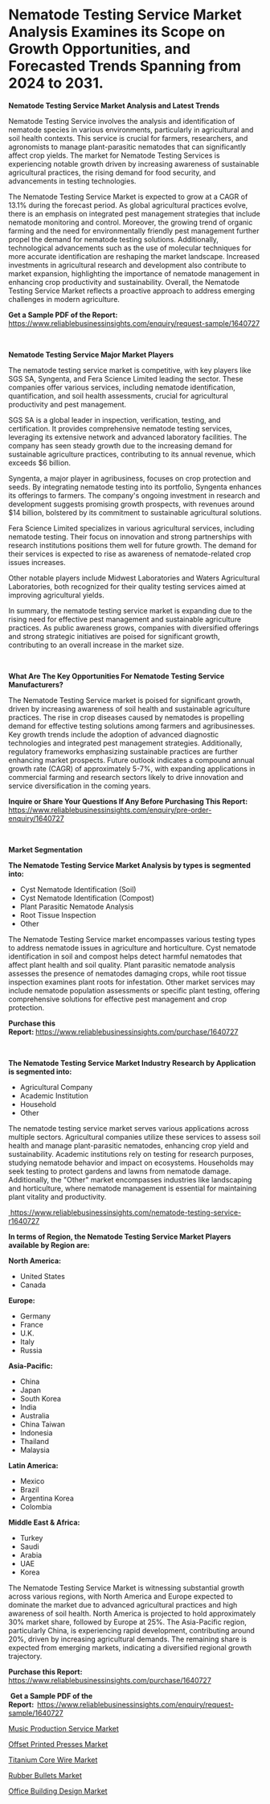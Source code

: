 <p><h1>Nematode Testing Service Market Analysis Examines its Scope on Growth Opportunities, and Forecasted Trends Spanning from 2024 to 2031.</h1></p><p><strong>Nematode Testing Service Market Analysis and Latest Trends</strong></p>
<p><p>Nematode Testing Service involves the analysis and identification of nematode species in various environments, particularly in agricultural and soil health contexts. This service is crucial for farmers, researchers, and agronomists to manage plant-parasitic nematodes that can significantly affect crop yields. The market for Nematode Testing Services is experiencing notable growth driven by increasing awareness of sustainable agricultural practices, the rising demand for food security, and advancements in testing technologies.</p><p>The Nematode Testing Service Market is expected to grow at a CAGR of 13.1% during the forecast period. As global agricultural practices evolve, there is an emphasis on integrated pest management strategies that include nematode monitoring and control. Moreover, the growing trend of organic farming and the need for environmentally friendly pest management further propel the demand for nematode testing solutions. Additionally, technological advancements such as the use of molecular techniques for more accurate identification are reshaping the market landscape. Increased investments in agricultural research and development also contribute to market expansion, highlighting the importance of nematode management in enhancing crop productivity and sustainability. Overall, the Nematode Testing Service Market reflects a proactive approach to address emerging challenges in modern agriculture.</p></p>
<p><strong>Get a Sample PDF of the Report:&nbsp;</strong> <a href="https://www.reliablebusinessinsights.com/enquiry/request-sample/1640727?utm_campaign=112&utm_medium=2&utm_source=Github&utm_content=ia&utm_term=29102024&utm_id=nematode-testing-service">https://www.reliablebusinessinsights.com/enquiry/request-sample/1640727</a></p>
<p>&nbsp;</p>
<p><strong>Nematode Testing Service Major Market Players</strong></p>
<p><p>The nematode testing service market is competitive, with key players like SGS SA, Syngenta, and Fera Science Limited leading the sector. These companies offer various services, including nematode identification, quantification, and soil health assessments, crucial for agricultural productivity and pest management.</p><p>SGS SA is a global leader in inspection, verification, testing, and certification. It provides comprehensive nematode testing services, leveraging its extensive network and advanced laboratory facilities. The company has seen steady growth due to the increasing demand for sustainable agriculture practices, contributing to its annual revenue, which exceeds $6 billion.</p><p>Syngenta, a major player in agribusiness, focuses on crop protection and seeds. By integrating nematode testing into its portfolio, Syngenta enhances its offerings to farmers. The company's ongoing investment in research and development suggests promising growth prospects, with revenues around $14 billion, bolstered by its commitment to sustainable agricultural solutions.</p><p>Fera Science Limited specializes in various agricultural services, including nematode testing. Their focus on innovation and strong partnerships with research institutions positions them well for future growth. The demand for their services is expected to rise as awareness of nematode-related crop issues increases.</p><p>Other notable players include Midwest Laboratories and Waters Agricultural Laboratories, both recognized for their quality testing services aimed at improving agricultural yields.</p><p>In summary, the nematode testing service market is expanding due to the rising need for effective pest management and sustainable agriculture practices. As public awareness grows, companies with diversified offerings and strong strategic initiatives are poised for significant growth, contributing to an overall increase in the market size.</p></p>
<p>&nbsp;</p>
<p><strong>What Are The Key Opportunities For Nematode Testing Service Manufacturers?</strong></p>
<p><p>The Nematode Testing Service market is poised for significant growth, driven by increasing awareness of soil health and sustainable agriculture practices. The rise in crop diseases caused by nematodes is propelling demand for effective testing solutions among farmers and agribusinesses. Key growth trends include the adoption of advanced diagnostic technologies and integrated pest management strategies. Additionally, regulatory frameworks emphasizing sustainable practices are further enhancing market prospects. Future outlook indicates a compound annual growth rate (CAGR) of approximately 5-7%, with expanding applications in commercial farming and research sectors likely to drive innovation and service diversification in the coming years.</p></p>
<p><strong>Inquire or Share Your Questions If Any Before Purchasing This Report:</strong> <a href="https://www.reliablebusinessinsights.com/enquiry/pre-order-enquiry/1640727?utm_campaign=112&utm_medium=2&utm_source=Github&utm_content=ia&utm_term=29102024&utm_id=nematode-testing-service">https://www.reliablebusinessinsights.com/enquiry/pre-order-enquiry/1640727</a></p>
<p>&nbsp;</p>
<p><strong>Market Segmentation</strong></p>
<p><strong>The Nematode Testing Service Market Analysis by types is segmented into:</strong></p>
<p><ul><li>Cyst Nematode Identification (Soil)</li><li>Cyst Nematode Identification (Compost)</li><li>Plant Parasitic Nematode Analysis</li><li>Root Tissue Inspection</li><li>Other</li></ul></p>
<p><p>The Nematode Testing Service market encompasses various testing types to address nematode issues in agriculture and horticulture. Cyst nematode identification in soil and compost helps detect harmful nematodes that affect plant health and soil quality. Plant parasitic nematode analysis assesses the presence of nematodes damaging crops, while root tissue inspection examines plant roots for infestation. Other market services may include nematode population assessments or specific plant testing, offering comprehensive solutions for effective pest management and crop protection.</p></p>
<p><strong>Purchase this Report:&nbsp;</strong><a href="https://www.reliablebusinessinsights.com/purchase/1640727?utm_campaign=112&utm_medium=2&utm_source=Github&utm_content=ia&utm_term=29102024&utm_id=nematode-testing-service">https://www.reliablebusinessinsights.com/purchase/1640727</a></p>
<p>&nbsp;</p>
<p><strong>The Nematode Testing Service Market Industry Research by Application is segmented into:</strong></p>
<p><ul><li>Agricultural Company</li><li>Academic Institution</li><li>Household</li><li>Other</li></ul></p>
<p><p>The nematode testing service market serves various applications across multiple sectors. Agricultural companies utilize these services to assess soil health and manage plant-parasitic nematodes, enhancing crop yield and sustainability. Academic institutions rely on testing for research purposes, studying nematode behavior and impact on ecosystems. Households may seek testing to protect gardens and lawns from nematode damage. Additionally, the "Other" market encompasses industries like landscaping and horticulture, where nematode management is essential for maintaining plant vitality and productivity.</p></p>
<p><a href="https://www.reliablebusinessinsights.com/nematode-testing-service-r1640727?utm_campaign=112&utm_medium=2&utm_source=Github&utm_content=ia&utm_term=29102024&utm_id=nematode-testing-service">&nbsp;https://www.reliablebusinessinsights.com/nematode-testing-service-r1640727</a></p>
<p><strong>In terms of Region, the Nematode Testing Service Market Players available by Region are:</strong></p>
<p>
    <p> <strong> North America: </strong>
        <ul>
            <li>United States</li>
            <li>Canada</li>
        </ul>
        </p> 
    <p> <strong> Europe: </strong>
        <ul>
            <li>Germany</li>
            <li>France</li>
            <li>U.K.</li>
            <li>Italy</li>
            <li>Russia</li>
        </ul>
        </p> 
    <p> <strong> Asia-Pacific: </strong>
        <ul>
            <li>China</li>
            <li>Japan</li>
            <li>South Korea</li>
            <li>India</li>
            <li>Australia</li>
            <li>China Taiwan</li>
            <li>Indonesia</li>
            <li>Thailand</li>
            <li>Malaysia</li>
        </ul>
        </p> 
    <p> <strong> Latin America: </strong>
        <ul>
            <li>Mexico</li>
            <li>Brazil</li>
            <li>Argentina Korea</li>
            <li>Colombia</li>
        </ul>
        </p> 
    <p> <strong> Middle East & Africa: </strong>
        <ul>
            <li>Turkey</li>
            <li>Saudi</li>
            <li>Arabia</li>
            <li>UAE</li>
            <li>Korea</li>
        </ul>
    </p>
    </p>
<p><p>The Nematode Testing Service Market is witnessing substantial growth across various regions, with North America and Europe expected to dominate the market due to advanced agricultural practices and high awareness of soil health. North America is projected to hold approximately 30% market share, followed by Europe at 25%. The Asia-Pacific region, particularly China, is experiencing rapid development, contributing around 20%, driven by increasing agricultural demands. The remaining share is expected from emerging markets, indicating a diversified regional growth trajectory.</p></p>
<p><strong>Purchase this Report: </strong><a href="https://www.reliablebusinessinsights.com/purchase/1640727?utm_campaign=112&utm_medium=2&utm_source=Github&utm_content=ia&utm_term=29102024&utm_id=nematode-testing-service">https://www.reliablebusinessinsights.com/purchase/1640727</a></p>
<p>&nbsp;<strong>Get a Sample PDF of the Report:&nbsp;&nbsp;</strong><a href="https://www.reliablebusinessinsights.com/enquiry/request-sample/1640727?utm_campaign=112&utm_medium=2&utm_source=Github&utm_content=ia&utm_term=29102024&utm_id=nematode-testing-service">https://www.reliablebusinessinsights.com/enquiry/request-sample/1640727</a></p>
<p><strong></strong></p>
<p><p><a href="https://www.linkedin.com/pulse/consumer-behavior-shifts-music-production-service-market-demand-b5syf?utm_campaign=112&utm_medium=2&utm_source=Github&utm_content=ia&utm_term=29102024&utm_id=nematode-testing-service">Music Production Service Market</a></p><p><a href="https://issuu.com/reportprime-2/docs/offset-printed-presses-market-size-_4d357b73a8460b?utm_campaign=112&utm_medium=2&utm_source=Github&utm_content=ia&utm_term=29102024&utm_id=nematode-testing-service">Offset Printed Presses Market</a></p><p><a href="https://github.com/boringzqthorperec/Market-Research-Report-List-1/blob/main/titanium-core-wire-market.md?utm_campaign=112&utm_medium=2&utm_source=Github&utm_content=ia&utm_term=29102024&utm_id=nematode-testing-service">Titanium Core Wire Market</a></p><p><a href="https://github.com/mynearvphamillwd7/Market-Research-Report-List-1/blob/main/rubber-bullets-market.md?utm_campaign=112&utm_medium=2&utm_source=Github&utm_content=ia&utm_term=29102024&utm_id=nematode-testing-service">Rubber Bullets Market</a></p><p><a href="https://www.linkedin.com/pulse/pioneering-growth-analyzing-global-office-building-design-ugoyf?utm_campaign=112&utm_medium=2&utm_source=Github&utm_content=ia&utm_term=29102024&utm_id=nematode-testing-service">Office Building Design Market</a></p></p>